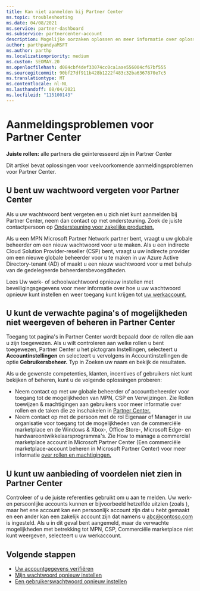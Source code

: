 ```yaml
---
title: Kan niet aanmelden bij Partner Center
ms.topic: troubleshooting
ms.date: 04/08/2021
ms.service: partner-dashboard
ms.subservice: partnercenter-account
description: Mogelijke oorzaken oplossen en meer informatie over oplossingen voor wanneer u zich niet kunt aanmelden bij Partner Center - meer informatie over het opnieuw instellen van wachtwoorden, het controleren van rollen en het controleren van referenties.
author: parthpandyaMSFT
ms.author: parthp
ms.localizationpriority: medium
ms.custom: SEOMAY.20
ms.openlocfilehash: d084cbf4def33074cc0ca1aae556004cf67bf555
ms.sourcegitcommit: 90bf27df911b428b1222f483c32ba6367870e7c5
ms.translationtype: MT
ms.contentlocale: nl-NL
ms.lasthandoff: 08/04/2021
ms.locfileid: "115100143"
---
```

# <a name="troubleshoot-sign-in-issues-for-partner-center"></a>Aanmeldingsproblemen voor Partner Center

**Juiste rollen:** alle partners die geïnteresseerd zijn in Partner Center

Dit artikel bevat oplossingen voor veelvoorkomende aanmeldingsproblemen voor Partner Center.

## <a name="youve-forgotten-your-password-for-partner-center"></a>U bent uw wachtwoord vergeten voor Partner Center

Als u uw wachtwoord bent vergeten en u zich niet kunt aanmelden bij Partner Center, neem dan contact op met ondersteuning. Zoek de juiste contactpersoon op [Ondersteuning voor zakelijke producten.](/microsoft-365/admin/contact-support-for-business-products)

Als u een MPN Microsoft Partner Network partner bent, vraagt u uw globale beheerder om een nieuw wachtwoord voor u te maken. Als u een indirecte Cloud Solution Provider-reseller (CSP) bent, vraagt u uw indirecte provider om een nieuwe globale beheerder voor u te maken in uw Azure Active Directory-tenant (AD) of maakt u een nieuw wachtwoord voor u met behulp van de gedelegeerde beheerdersbevoegdheden.

Lees Uw werk- of schoolwachtwoord opnieuw instellen met beveiligingsgegevens voor meer informatie over hoe u uw wachtwoord opnieuw kunt instellen en weer toegang kunt krijgen tot [uw werkaccount.](/azure/active-directory/user-help/active-directory-passwords-update-your-own-password#how-to-change-your-password)

## <a name="you-cant-view-or-manage-the-expected-pages-or-capabilities-in-partner-center"></a>U kunt de verwachte pagina's of mogelijkheden niet weergeven of beheren in Partner Center

Toegang tot pagina's in Partner Center wordt bepaald door de rollen die aan u zijn toegewezen. Als u wilt controleren aan welke rollen u bent toegewezen, Partner Center u het pictogram Instellingen, selecteert u **Accountinstellingen** en selecteert u vervolgens in Accountinstellingen de optie **Gebruikersbeheer.** Typ in Zoeken uw naam en bekijk de resultaten.

Als u de gewenste competenties, klanten, incentives of gebruikers niet kunt bekijken of beheren, kunt u de volgende oplossingen proberen:

- Neem contact op met uw globale beheerder of accountbeheerder voor toegang tot de mogelijkheden van MPN, CSP en Verwijzingen. Zie Rollen toewijzen & machtigingen aan gebruikers voor meer informatie over rollen en de taken die ze inschakelen in [Partner Center.](permissions-overview.md)
- Neem contact op met de persoon met de rol Eigenaar of Manager in uw organisatie voor toegang tot de mogelijkheden van de commerciële marketplace en de Windows & Xbox-, Office Store-, Microsoft Edge- en hardwareontwikkelaarsprogramma's. Zie How to manage a commercial marketplace account in Microsoft Partner Center (Een commerciële marketplace-account beheren in Microsoft Partner Center) voor meer informatie [over rollen en machtigingen.](/azure/marketplace/partner-center-portal/manage-account#define-user-roles-and-permissions)

## <a name="you-cant-see-your-offer-or-benefits-in-partner-center"></a>U kunt uw aanbieding of voordelen niet zien in Partner Center

Controleer of u de juiste referenties gebruikt om u aan te melden. Uw werk- en persoonlijke accounts kunnen er bijvoorbeeld hetzelfde uitzien (zoals ), maar het ene account kan een persoonlijk account zijn dat u hebt gemaakt en een ander kan een zakelijk account zijn dat namens u abc@contoso.com is ingesteld. Als u in dit geval bent aangemeld, maar de verwachte mogelijkheden met betrekking tot MPN, CSP, Commerciële marketplace niet kunt weergeven, selecteert u uw werkaccount.

## <a name="next-steps"></a>Volgende stappen

- [Uw accountgegevens verifiëren](verification-responses.md)
- [Mijn wachtwoord opnieuw instellen](reset-my-pasword.md)
- [Een gebruikerswachtwoord opnieuw instellen](reset-a-user-password.md)